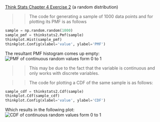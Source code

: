 [Think Stats Chapter 4 Exercise 2](http://greenteapress.com/thinkstats2/html/thinkstats2005.html#toc41) (a random distribution)

>> The code for generating a sample of 1000 data points and for plotting its PMF is as follows
```python
sample = np.random.random(1000)
sample_pmf = thinkstats2.Pmf(sample)
thinkplot.Hist(sample_pmf)
thinkplot.Config(xlabel='value', ylabel='PMF')
```
The resultant PMF histogram comes up empty:
![PMF of continuous random values form 0 to 1][image 1]

>> This may be due to the fact that the variable is continuous and only works with discrete variables.

>> The code for plotting a CDF of the same sample is as follows:
```python
sample_cdf = thinkstats2.Cdf(sample)
thinkplot.Cdf(sample_cdf)
thinkplot.Config(xlabel='value', ylabel='CDF')
```
Which results in the following plot:
![CDF of continuous random values form 0 to 1][image 2]

[image 1]: http://i.imgur.com/2AYkBTs.png
[image 2]: http://i.imgur.com/W7SlYmh.png
